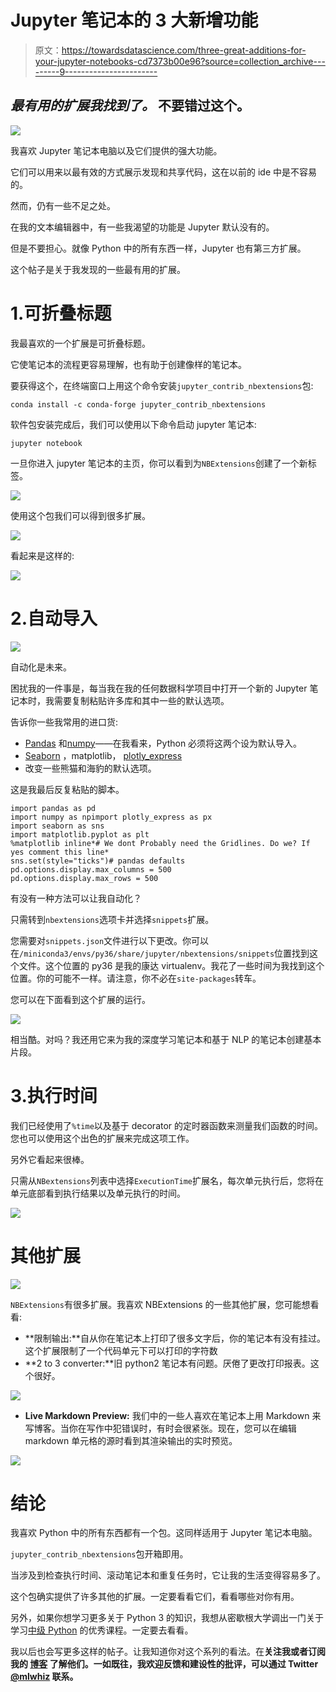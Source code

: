 # Jupyter 笔记本的 3 大新增功能

> 原文：<https://towardsdatascience.com/three-great-additions-for-your-jupyter-notebooks-cd7373b00e96?source=collection_archive---------9----------------------->

## ***最有用的扩展我找到了。*** 不要错过这个。

![](img/e9e9996c11911ed4aa1d4ea947f1e823.png)

我喜欢 Jupyter 笔记本电脑以及它们提供的强大功能。

它们可以用来以最有效的方式展示发现和共享代码，这在以前的 ide 中是不容易的。

然而，仍有一些不足之处。

在我的文本编辑器中，有一些我渴望的功能是 Jupyter 默认没有的。

但是不要担心。就像 Python 中的所有东西一样，Jupyter 也有第三方扩展。

这个帖子是关于我发现的一些最有用的扩展。

# 1.可折叠标题

我最喜欢的一个扩展是可折叠标题。

它使笔记本的流程更容易理解，也有助于创建像样的笔记本。

要获得这个，在终端窗口上用这个命令安装`jupyter_contrib_nbextensions`包:

```
conda install -c conda-forge jupyter_contrib_nbextensions
```

软件包安装完成后，我们可以使用以下命令启动 jupyter 笔记本:

```
jupyter notebook
```

一旦你进入 jupyter 笔记本的主页，你可以看到为`NBExtensions`创建了一个新标签。

![](img/ad676b2a9afedc6f1209e4ac492f1c84.png)

使用这个包我们可以得到很多扩展。

![](img/f874b993e7f842237ad3cffa8a69bfc2.png)

看起来是这样的:

![](img/41264f6c6be386c91962f9add978092a.png)

# 2.自动导入

![](img/44d9c9ba6a67d96a6b9ea763d8fca726.png)

自动化是未来。

困扰我的一件事是，每当我在我的任何数据科学项目中打开一个新的 Jupyter 笔记本时，我需要复制粘贴许多库和其中一些的默认选项。

告诉你一些我常用的进口货:

*   [Pandas](/minimal-pandas-subset-for-data-scientists-6355059629ae) 和[numpy](https://amzn.to/2SrN3zX)——在我看来，Python 必须将这两个设为默认导入。
*   [Seaborn](/3-awesome-visualization-techniques-for-every-dataset-9737eecacbe8) ，matplotlib， [plotly_express](/pythons-one-liner-graph-creation-library-with-animations-hans-rosling-style-f2cb50490396)
*   改变一些熊猫和海豹的默认选项。

这是我最后反复粘贴的脚本。

```
import pandas as pd
import numpy as npimport plotly_express as px
import seaborn as sns
import matplotlib.pyplot as plt
%matplotlib inline*# We dont Probably need the Gridlines. Do we? If yes comment this line*
sns.set(style="ticks")# pandas defaults
pd.options.display.max_columns = 500
pd.options.display.max_rows = 500
```

有没有一种方法可以让我自动化？

只需转到`nbextensions`选项卡并选择`snippets`扩展。

您需要对`snippets.json`文件进行以下更改。你可以在`/miniconda3/envs/py36/share/jupyter/nbextensions/snippets`位置找到这个文件。这个位置的 py36 是我的康达 virtualenv。我花了一些时间为我找到这个位置。你的可能不一样。请注意，你不必在`site-packages`转车。

您可以在下面看到这个扩展的运行。

![](img/b8be7c990e4804b3a2b3d645bbf388b6.png)

相当酷。对吗？我还用它来为我的深度学习笔记本和基于 NLP 的笔记本创建基本片段。

# 3.执行时间

我们已经使用了`%time`以及基于 decorator 的定时器函数来测量我们函数的时间。您也可以使用这个出色的扩展来完成这项工作。

另外它看起来很棒。

只需从`NBextensions`列表中选择`ExecutionTime`扩展名，每次单元执行后，您将在单元底部看到执行结果以及单元执行的时间。

![](img/ff9de30068ec306f83200b2dea0cfd85.png)

# 其他扩展

![](img/2192b1bf33fdda90e6f220646fe2f15d.png)

`NBExtensions`有很多扩展。我喜欢 NBExtensions 的一些其他扩展，您可能想看看:

*   **限制输出:**自从你在笔记本上打印了很多文字后，你的笔记本有没有挂过。这个扩展限制了一个代码单元下可以打印的字符数
*   **2 to 3 converter:**旧 python2 笔记本有问题。厌倦了更改打印报表。这个很好。

![](img/430d65853965d5c5a12731188444c9f3.png)

*   **Live Markdown Preview:** 我们中的一些人喜欢在笔记本上用 Markdown 来写博客。当你在写作中犯错误时，有时会很紧张。现在，您可以在编辑 markdown 单元格的源时看到其渲染输出的实时预览。

![](img/fbcffd3bfff1296f6017a47ad7a9dfd8.png)

# 结论

我喜欢 Python 中的所有东西都有一个包。这同样适用于 Jupyter 笔记本电脑。

`jupyter_contrib_nbextensions`包开箱即用。

当涉及到检查执行时间、滚动笔记本和重复任务时，它让我的生活变得容易多了。

这个包确实提供了许多其他的扩展。一定要看看它们，看看哪些对你有用。

另外，如果你想学习更多关于 Python 3 的知识，我想从密歇根大学调出一门关于学习[中级 Python](https://coursera.pxf.io/0JMOOY) 的优秀课程。一定要去看看。

我以后也会写更多这样的帖子。让我知道你对这个系列的看法。在[](https://medium.com/@rahul_agarwal)**关注我或者订阅我的 [**博客**](http://eepurl.com/dbQnuX) 了解他们。一如既往，我欢迎反馈和建设性的批评，可以通过 Twitter [@mlwhiz](https://twitter.com/MLWhiz) 联系。**